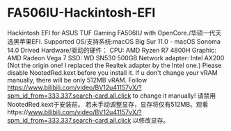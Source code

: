 # FA506IU-Hackintosh-EFI
Hackintosh EFI for ASUS TUF Gaming FA506IU with OpenCore./华硕一代天选黑苹果EFI.
Supported OS/支持系统:macOS Big Sur 11.0 - macOS Sonoma 14.0
Drived Hardware/驱动的硬件：
  CPU: AMD Ryzen R7 4800H
  Graphic: AMD Radeon Vega 7
  SSD: WD SN530 500GB
  Network adapter: Intel AX200 (Not the origin one! I replaced the Realtek adapter by the Intel one.)
Please disable NootedRed.kext before you install it.
If u don't change your vRAM manually, there will be only 512MB vRAM. Follow https://www.bilibili.com/video/BV12u41157vX/?spm_id_from=333.337.search-card.all.click to change it manually!
请禁用NootedRed.kext于安装前。
若未手动调整显存，显存将仅有512MB。观看https://www.bilibili.com/video/BV12u41157vX/?spm_id_from=333.337.search-card.all.click 以修改显存。
